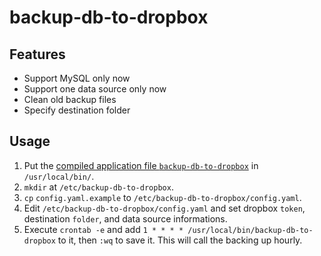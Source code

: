 # backup-db-to-dropbox

## Features
* Support MySQL only now
* Support one data source only now
* Clean old backup files
* Specify destination folder

## Usage
1. Put the [compiled application file `backup-db-to-dropbox`](https://github.com/kevinzheng/backup-db-to-dropbox/releases) in `/usr/local/bin/`.
2. `mkdir` at `/etc/backup-db-to-dropbox`.
3. `cp` `config.yaml.example` to `/etc/backup-db-to-dropbox/config.yaml`.
4. Edit `/etc/backup-db-to-dropbox/config.yaml` and set dropbox `token`, destination `folder`, and data source informations.
5.  Execute `crontab -e` and add `1 * * * * /usr/local/bin/backup-db-to-dropbox` to it, then `:wq` to save it. This will call the backing up hourly.